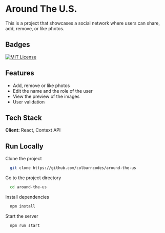
# Around The U.S.

This is a project that showcases a social network where users can share, add, remove, or like photos. 


## Badges

[![MIT License](https://img.shields.io/badge/License-MIT-green.svg)](https://choosealicense.com/licenses/mit/)



## Features

- Add, remove or like photos
- Edit the name and the role of the user
- View the preview of the images
- User validation


## Tech Stack

**Client:** React, Context API



## Run Locally

Clone the project

```bash
  git clone https://github.com/colburncodes/around-the-us
```

Go to the project directory

```bash
  cd around-the-us
```

Install dependencies

```bash
  npm install
```

Start the server

```bash
  npm run start
```

